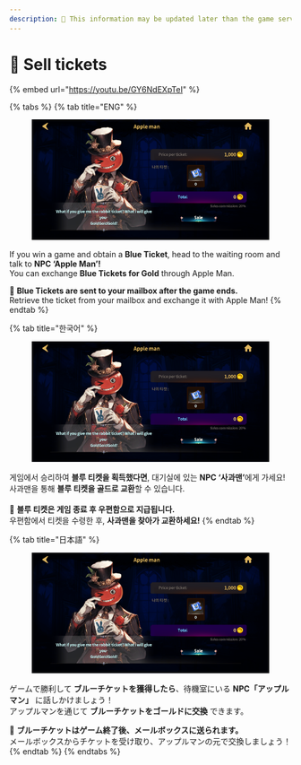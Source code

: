 ```yaml
---
description: 🛑 This information may be updated later than the game server data.
---
```


# 📁 Sell tickets

{% embed url="https://youtu.be/GY6NdEXpTeI" %}

{% tabs %}
{% tab title="ENG" %}
<figure><img src="../../.gitbook/assets/image (258).png" alt=""><figcaption></figcaption></figure>

If you win a game and obtain a **Blue Ticket**, head to the waiting room and talk to **NPC ‘Apple Man’!**\
You can exchange **Blue Tickets for Gold** through Apple Man.

💌 **Blue Tickets are sent to your mailbox after the game ends.**\
Retrieve the ticket from your mailbox and exchange it with Apple Man!
{% endtab %}

{% tab title="한국어" %}
<figure><img src="../../.gitbook/assets/image (258).png" alt=""><figcaption></figcaption></figure>

게임에서 승리하여 **블루 티켓을 획득했다면**, 대기실에 있는 **NPC ‘사과맨’**&#xC5D0;게 가세요!\
사과맨을 통해 **블루 티켓을 골드로 교환**할 수 있습니다.\
\
💌 **블루 티켓은 게임 종료 후 우편함으로 지급됩니다.**\
우편함에서 티켓을 수령한 후, **사과맨을 찾아가 교환하세요!**
{% endtab %}

{% tab title="日本語" %}
<figure><img src="../../.gitbook/assets/image (258).png" alt=""><figcaption></figcaption></figure>

ゲームで勝利して **ブルーチケットを獲得したら**、待機室にいる **NPC「アップルマン」** に話しかけましょう！\
アップルマンを通じて **ブルーチケットをゴールドに交換** できます。

💌 **ブルーチケットはゲーム終了後、メールボックスに送られます。**\
メールボックスからチケットを受け取り、アップルマンの元で交換しましょう！
{% endtab %}
{% endtabs %}


